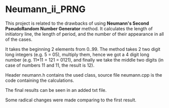 # Neumann_ii_PRNG

This project is related to the drawbacks of using **Neumann's Second PseudoRandom Number Generator** method.
It calculates the length of initiatory line, the length of period, and the number of their appearance in all of the cases.

It takes the beginning 2 elements from 0..99.
The method takes 2 two digit long integers (e.g. 5 = 05), multiply them, hence we got a 4 digit long number (e.g. 11*11 = 121 = 0121), and finally we take the middle two digits (in case of numbers 11 and 11, the result is 12).

Header neumann.h contains the used class, source file neumann.cpp is the code containing the calculations.

The final results can be seen in an added txt file.

Some radical changes were made comparing to the first result.

